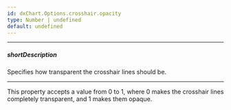 ```yaml
---
id: dxChart.Options.crosshair.opacity
type: Number | undefined
default: undefined
---
```

---
##### shortDescription
Specifies how transparent the crosshair lines should be.

---
This property accepts a value from 0 to 1, where 0 makes the crosshair lines completely transparent, and 1 makes them opaque.